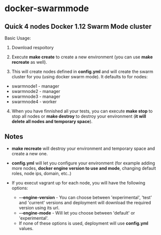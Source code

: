 # docker-swarmmode
## Quick 4 nodes Docker 1.12 Swarm Mode cluster ##

Basic Usage:

1. Download respoitory

2. Execute **make create** to create a new environment (you can use **make recreate** as well).

3. This will create nodes defined in **config.yml** and will create the swarm cluster for you (using docker swarm mode). 
It defaults to for nodes:

  * swarmnode1 - manager
  * swarmnode2 - manager
  * swarmnode3 - manager
  * swarmnode4 - worker

4. When you have finnished all your tests, 
you can execute **make stop** to stop all nodes or **make destroy** to destroy your environment
(__**it will delete all nodes and temporary space**__).

## Notes ##
* **make recreate** will destroy your environment and temporary space and create a new one.

* **config.yml** will let you configure your environment 
(for example adding more nodes, **docker engine version to use and mode**, changing default roles, node ips, domain, etc..)

* If you execut vagrant up for each node, you will have the following options:
  *  **--engine-version** - You can choose between 'experimental', 'test' and 'current' versions and deployment will download
  the required version using its url.
  * **--engine-mode** - Will let you choose between 'default' or 'experimental'.
  * If none of these options is used, deployment will use **config.yml** values.
